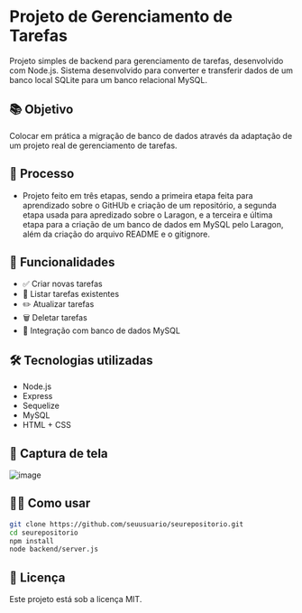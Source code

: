 # Projeto de Gerenciamento de Tarefas

Projeto simples de backend para gerenciamento de tarefas, desenvolvido com Node.js.
Sistema desenvolvido para converter e transferir dados de um banco local SQLite para um banco relacional MySQL.

## 📚 Objetivo

Colocar em prática a migração de banco de dados através da adaptação de um projeto real de gerenciamento de tarefas. 

## 📝 Processo 

- Projeto feito em três etapas, sendo a primeira etapa feita para aprendizado sobre o GitHUb e criação de um repositório, a segunda etapa usada para apredizado sobre o Laragon, e a terceira e última etapa para a criação de um banco de dados em MySQL pelo Laragon, além da criação do arquivo README e o gitignore.

## 🚀 Funcionalidades

- ✅ Criar novas tarefas
- 📝 Listar tarefas existentes
- ✏️ Atualizar tarefas
- 🗑️ Deletar tarefas
- 💾 Integração com banco de dados MySQL

## 🛠️ Tecnologias utilizadas

- Node.js
- Express
- Sequelize
- MySQL
- HTML + CSS

## 📸 Captura de tela

![image](https://github.com/user-attachments/assets/f36b2811-e9e0-4e32-944f-86a67788dbb6)


## 🧑‍💻 Como usar

```bash
git clone https://github.com/seuusuario/seurepositorio.git
cd seurepositorio
npm install
node backend/server.js
```

## 📄 Licença

Este projeto está sob a licença MIT.
